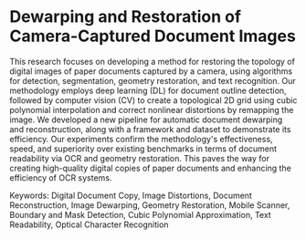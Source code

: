 # Dewarping and Restoration of Camera-Captured Document Images

This research focuses on developing a method for restoring the topology of digital images of paper documents captured by a camera, using algorithms for detection, segmentation, geometry restoration, and text recognition. Our methodology employs deep learning (DL) for document outline detection, followed by computer vision (CV) to create a topological 2D grid using cubic polynomial interpolation and correct nonlinear distortions by remapping the image. We developed a new pipeline for automatic document dewarping and reconstruction, along with a framework and dataset to demonstrate its efficiency. Our experiments confirm the methodology's effectiveness, speed, and superiority over existing benchmarks in terms of document readability via OCR and geometry restoration. This paves the way for creating high-quality digital copies of paper documents and enhancing the efficiency of OCR systems.

Keywords: Digital Document Copy, Image Distortions, Document Reconstruction, Image Dewarping, Geometry Restoration, Mobile Scanner, Boundary and Mask Detection, Cubic Polynomial Approximation, Text Readability, Optical Character Recognition 
